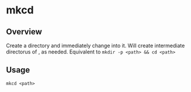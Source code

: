 # mkcd

## Overview

Create a directory and immediately change into it. Will create intermediate directorus of <path>, as needed. Equivalent to `mkdir -p <path> && cd <path>`

## Usage

`mkcd <path>`
